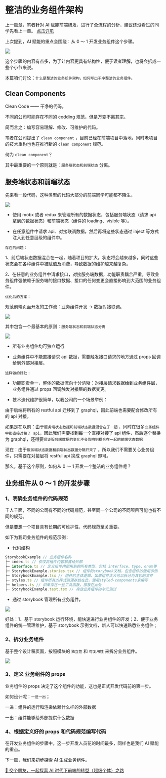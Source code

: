 # 整洁的业务组件架构

上一篇章，笔者针对 AI 赋能前端研发，进行了全流程的分析，建议还没看过的同学先看上一章。 [点击详见](/guide/getting-started/market-research)

上次提到，AI 赋能的重点会围绕：从 0 ～ 1 开发业务组件这个步骤。

![](https://lvjishupai.oss-cn-beijing.aliyuncs.com/20240429071846.png)

这个步骤的内容有点多，为了让内容更具有结构性，便于读者理解，也将会拆成一些个小节来说。

本篇咱们讨论：`什么是整洁的业务组件架构，如何写出干净整洁的业务组件。`

## Clean Components

Clean Code —— 干净的代码。

不同的公司可能存在不同的 codding 规范，但是万变不离其宗。

简而言之：编写容易理解、修改、可维护的代码。

笔者在公司提出了 `clean component` ，目前已经在前端项目中落地，同时老项目的技术重构也也在推行新的 `clean component` 规范。

何为 `clean component`？

其中最重要的一个原则就是：`服务端状态和前端状态` 分离。

## 服务端状态和前端状态

先来看一段代码，这种类型的代码大部分的前端同学可能都不陌生。

![](https://lvjishupai.oss-cn-beijing.aliyuncs.com/20240420215549.png)

- 使用 mobx 或者 redux 来管理所有的数据状态，包括服务端状态（请求 api 拿到的数据状态）和前端状态（组件的 loading、visible 等）。

- 在任意组件中请求 api、对接联调数据，然后再将这些状态通过 inject 等方式注入到任意层级的组件中。

`存在的问题：`

1、前后端状态数据混合在一起，随着项目的扩大，状态将会越来越多，同时这些状态会在各种组件中被赋值及消费，导致数据的维护越来越复杂。

2、在任意的业务组件中请求接口，对接服务端数据，功能职责耦合严重，导致业务组件强依赖于服务端的接口数据、接口的任何变更会直接影响到大范围的业务组件。

`优化后的方案：`

规范前端页面开发的工作流：业务组件开发 -> 数据对接联调。

![](https://lvjishupai.oss-cn-beijing.aliyuncs.com/20240428083634.png)

其中包含一个最基本的原则：`服务端状态和前端状态分离`

![](https://lvjishupai.oss-cn-beijing.aliyuncs.com/20240429062204.png)

- 所有业务组件均可独立运行

- 业务组件中不能直接请求 api 数据，需要触发接口请求的地方通过 props 回调给到外部对接层。

`这样做的好处：`

- 功能职责单一，整体的数据流向十分清晰：对接层请求数据给到业务组件层，业务组件通过 props 回调触发对接层的数据变更。

- 技术迭代维护很简单，以我公司的一个场景举例：

由于后端将所有的 restful api 迁移到了 graphql，因此前端也需要配合修改所有的 api 对接。

如果是在以前：由于`服务端状态数据和前端状态数据混合在了一起` ，同时在很多`业务组件中都直接对接了 api`，因此我们需要找到每一个直接对接了 api 组件，然后逐个替换为 graphql，还得要`保证服务端数据的变化不会影响到耦合在一起的前端状态数据`

现在：由于`服务端状态数据和前端状态数据分隔开来了` ，所以我们不需要关心业务组件，只需要在对接层将 restful api 换成 graphql 即可。

那么，基于这个原则，如何从 0 ～ 1 开发一个整洁的业务组件呢？

## 业务组件从 0 ～ 1 的开发步骤

### 1、明确业务组件的代码规范

千人千面，不同的公司有不同的代码规范，甚至同一个公司的不同项目可能也有不同的规范。

但是要想一个项目具有长期的可维护性，代码规范至关重要。

如下为我司业务组件的规范示例：

- 代码结构

```ts
StorybookExample // 业务组件名称
├─ index.ts // 仅仅将组件内容暴露给外部
├─ interface.ts // 定义组件内部用到的所有类型，包括 interface、type、enum等
├─ StorybookExample.stories.tsx // 组件的storybook文档，包含组件的使用示例
├─ StorybookExample.tsx // 组件的主体逻辑，如果组件太大可以拆分为其它的文件
├─ styles.ts // 组件所有的样式资源存放在此，使用styled-components来编写
├─ helpers.ts // 如果存在一些工具函数，那放在此处
├─ StorybookExample.test.tsx // 存放业务组件的单元测试
```

- 通过 storybook 管理所有业务组件。

![](https://lvjishupai.oss-cn-beijing.aliyuncs.com/20240429063554.png)

好处：1、基于 storybook 运行环境，能快速进行业务组件的开发；2、便于业务组件的统一管理维护，基于 storybook 示例文档，新人可以快速熟悉业务组件；

### 2、拆分业务组件

基于整个设计稿页面，按照模块的 `独立性` 和 `可复用性` 来拆分业务组件。

![](https://lvjishupai.oss-cn-beijing.aliyuncs.com/20240429064903.png)

### 3、定义 业务组件的 props

业务组件的 props 决定了这个组件的功能，这也是正式开发代码前的第一步。

如何设计呢：`一进一出`；

一进：组件的运行和渲染依赖什么样的外部数据

一出：组件能够给外部提供什么数据

### 4、根据定义好的 props 和代码规范编写代码

在开发业务组件的步骤中，这一步开发人员花的时间最多，同样也是我们 AI 赋能的重点。

下一篇，我们来初步探索 AI 生成业务组件。

[👬 交个朋友，一起探索 AI 时代下前端的转型（超级个体）之路](/me)

